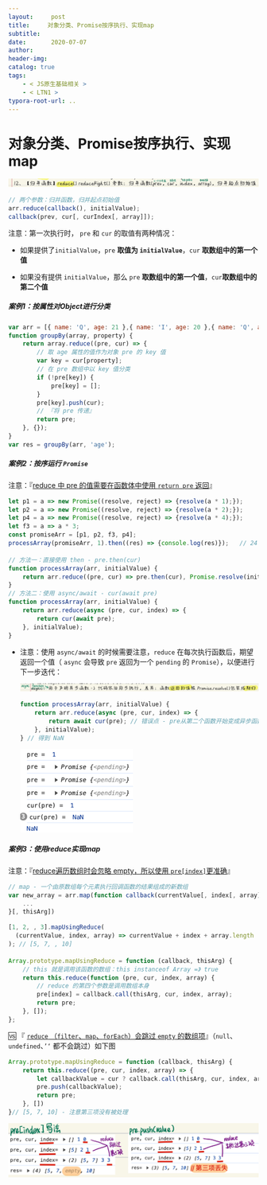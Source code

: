 ```yaml
---
layout:     post
title:     对象分类、Promise按序执行、实现map
subtitle:  
date:       2020-07-07
author:     
header-img: 
catalog: true
tags:
    - < JS原生基础相关 >
    - < LTN1 >
typora-root-url: ..
---
```


# 对象分类、Promise按序执行、实现map

![image-20241023104802308](/../img/assets_2023/image-20241023104802308.png)

```js
// 两个参数：归并函数，归并起点初始值
arr.reduce(callback(), initialValue);
callback(prev, cur[, curIndex[, array]]);
```

注意：第一次执行时， `pre` 和 `cur` 的取值有两种情况：

- 如果提供了`initialValue`，`pre` **取值为 `initialValue`**，`cur` **取数组中的第一个值**

- 如果没有提供 `initialValue`，那么 `pre` **取数组中的第一个值**，`cur`**取数组中的第二个值**



##### 案例1：按属性对Object进行分类

```javascript
var arr = [{ name: 'Q', age: 21 },{ name: 'I', age: 20 },{ name: 'Q', age: 20 }];
function groupBy(array, property) {
    return array.reduce((pre, cur) => {
        // 取 age 属性的值作为对象 pre 的 key 值
        var key = cur[property];
        // 在 pre 数组中以 key 值分类
        if (!pre[key]) {
            pre[key] = [];
        }
        pre[key].push(cur);
        // 『将 pre 传递』
        return pre;
    }, {});
}
var res = groupBy(arr, 'age');
```

##### 案例2：按序运行 `Promise`

注意：『<u>reduce 中 pre 的值需要在函数体中使用 `return pre` 返回</u>』

```javascript
let p1 = a => new Promise((resolve, reject) => {resolve(a * 1);});
let p2 = a => new Promise((resolve, reject) => {resolve(a * 2);});
let p4 = a => new Promise((resolve, reject) => {resolve(a * 4);});
let f3 = a => a * 3;
const promiseArr = [p1, p2, f3, p4];
processArray(promiseArr, 1).then((res) => {console.log(res)});   // 24

// 方法一：直接使用 then - pre.then(cur)
function processArray(arr, initialValue) {
    return arr.reduce((pre, cur) => pre.then(cur), Promise.resolve(initialValue));
}
// 方法二：使用 async/await - cur(await pre)
function processArray(arr, initialValue) {
    return arr.reduce(async (pre, cur, index) => {
        return cur(await pre);
    }, initialValue);
}
```
- 注意：使用 `async/await` 的时候需要注意，`reduce` 在每次执行函数后，期望返回一个值（ `async` 会导致 `pre` 返回为一个 `pending` 的 `Promise`），以便进行下一步迭代：

    ![image-20241023121506614](/../img/assets_2023/image-20241023121506614.png)

    ```js
    function processArray(arr, initialValue) {
        return arr.reduce(async (pre, cur, index) => {
            return await cur(pre); // 错误点 - pre从第二个函数开始变成异步函数返回的非数字类型
        }, initialValue);
    } // 得到 NaN
    ```

    <img src="/../img/assets_2023/image-20241023120944651.png" alt="image-20241023120944651" style="zoom:50%;" />

##### 案例3：使用reduce实现map

注意：『<u>reduce遍历数组时会忽略 empty，所以使用 `pre[index]`更准确</u>』

```js
// map - 一个由原数组每个元素执行回调函数的结果组成的新数组
var new_array = arr.map(function callback(currentValue[, index[, array]]) {
	...
}[, thisArg])
```

```javascript
[1, 2, , 3].mapUsingReduce(
  (currentValue, index, array) => currentValue + index + array.length
); // [5, 7, , 10]

Array.prototype.mapUsingReduce = function (callback, thisArg) {
    // this 就是调用该函数的数组：this instanceof Array =》 true
    return this.reduce(function (pre, cur, index, array) {
        // reduce 的第四个参数是调用数组本身
        pre[index] = callback.call(thisArg, cur, index, array);
        return pre;
    }, []);
};
```

🆚 『 <u>`reduce` （`filter`、`map`、`forEach`）会跳过 `empty` 的数组项</u>』（`null`、`undefined`、`’‘` 都不会跳过）如下图

```js
Array.prototype.mapUsingReduce = function (callback, thisArg) {
    return this.reduce((pre, cur, index, array) => {
        let callbackValue = cur ? callback.call(thisArg, cur, index, array) : null;
        pre.push(callbackValue);
        return pre;
    }, [])
}// [5, 7, 10] - 注意第三项没有被处理
```

![image-20241023165216325](/../img/assets_2023/image-20241023165216325.png)
